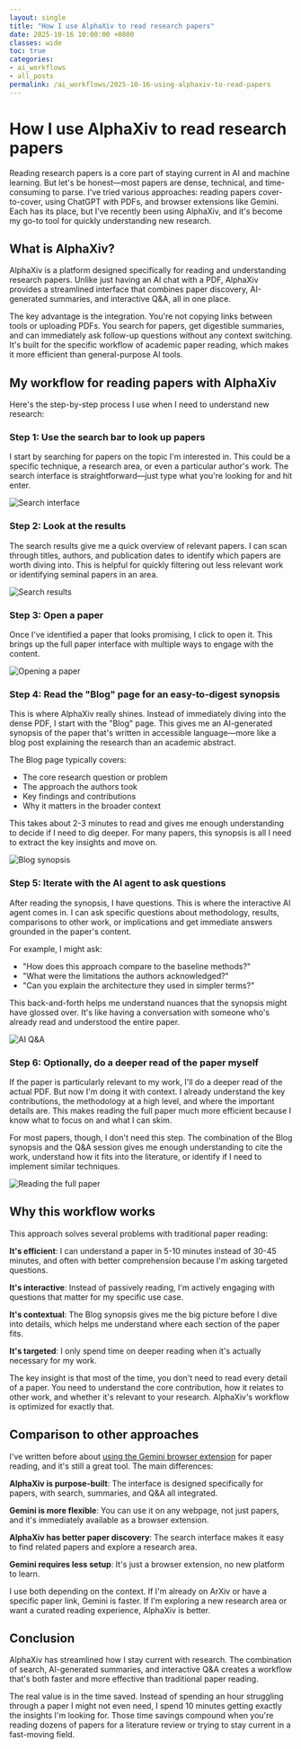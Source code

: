 ```yaml
---
layout: single
title: "How I use AlphaXiv to read research papers"
date: 2025-10-16 10:00:00 +0800
classes: wide
toc: true
categories:
- ai_workflows
- all_posts
permalink: /ai_workflows/2025-10-16-using-alphaxiv-to-read-papers
---
```


# How I use AlphaXiv to read research papers

Reading research papers is a core part of staying current in AI and machine learning. But let's be honest—most papers are dense, technical, and time-consuming to parse. I've tried various approaches: reading papers cover-to-cover, using ChatGPT with PDFs, and browser extensions like Gemini. Each has its place, but I've recently been using AlphaXiv, and it's become my go-to tool for quickly understanding new research.

## What is AlphaXiv?

AlphaXiv is a platform designed specifically for reading and understanding research papers. Unlike just having an AI chat with a PDF, AlphaXiv provides a streamlined interface that combines paper discovery, AI-generated summaries, and interactive Q&A, all in one place.

The key advantage is the integration. You're not copying links between tools or uploading PDFs. You search for papers, get digestible summaries, and can immediately ask follow-up questions without any context switching. It's built for the specific workflow of academic paper reading, which makes it more efficient than general-purpose AI tools.

## My workflow for reading papers with AlphaXiv

Here's the step-by-step process I use when I need to understand new research:

### Step 1: Use the search bar to look up papers

I start by searching for papers on the topic I'm interested in. This could be a specific technique, a research area, or even a particular author's work. The search interface is straightforward—just type what you're looking for and hit enter.

![Search interface](/assets/images/2025-10-16-using-alphaxiv-to-read-papers/1.png)

### Step 2: Look at the results

The search results give me a quick overview of relevant papers. I can scan through titles, authors, and publication dates to identify which papers are worth diving into. This is helpful for quickly filtering out less relevant work or identifying seminal papers in an area.

![Search results](/assets/images/2025-10-16-using-alphaxiv-to-read-papers/2.png)

### Step 3: Open a paper

Once I've identified a paper that looks promising, I click to open it. This brings up the full paper interface with multiple ways to engage with the content.

![Opening a paper](/assets/images/2025-10-16-using-alphaxiv-to-read-papers/3.png)

### Step 4: Read the "Blog" page for an easy-to-digest synopsis

This is where AlphaXiv really shines. Instead of immediately diving into the dense PDF, I start with the "Blog" page. This gives me an AI-generated synopsis of the paper that's written in accessible language—more like a blog post explaining the research than an academic abstract.

The Blog page typically covers:

- The core research question or problem
- The approach the authors took
- Key findings and contributions
- Why it matters in the broader context

This takes about 2-3 minutes to read and gives me enough understanding to decide if I need to dig deeper. For many papers, this synopsis is all I need to extract the key insights and move on.

![Blog synopsis](/assets/images/2025-10-16-using-alphaxiv-to-read-papers/4.png)

### Step 5: Iterate with the AI agent to ask questions

After reading the synopsis, I have questions. This is where the interactive AI agent comes in. I can ask specific questions about methodology, results, comparisons to other work, or implications and get immediate answers grounded in the paper's content.

For example, I might ask:

- "How does this approach compare to the baseline methods?"
- "What were the limitations the authors acknowledged?"
- "Can you explain the architecture they used in simpler terms?"

This back-and-forth helps me understand nuances that the synopsis might have glossed over. It's like having a conversation with someone who's already read and understood the entire paper.

![AI Q&A](/assets/images/2025-10-16-using-alphaxiv-to-read-papers/5.png)

### Step 6: Optionally, do a deeper read of the paper myself

If the paper is particularly relevant to my work, I'll do a deeper read of the actual PDF. But now I'm doing it with context. I already understand the key contributions, the methodology at a high level, and where the important details are. This makes reading the full paper much more efficient because I know what to focus on and what I can skim.

For most papers, though, I don't need this step. The combination of the Blog synopsis and the Q&A session gives me enough understanding to cite the work, understand how it fits into the literature, or identify if I need to implement similar techniques.

![Reading the full paper](/assets/images/2025-10-16-using-alphaxiv-to-read-papers/6.png)

## Why this workflow works

This approach solves several problems with traditional paper reading:

**It's efficient**: I can understand a paper in 5-10 minutes instead of 30-45 minutes, and often with better comprehension because I'm asking targeted questions.

**It's interactive**: Instead of passively reading, I'm actively engaging with questions that matter for my specific use case.

**It's contextual**: The Blog synopsis gives me the big picture before I dive into details, which helps me understand where each section of the paper fits.

**It's targeted**: I only spend time on deeper reading when it's actually necessary for my work.

The key insight is that most of the time, you don't need to read every detail of a paper. You need to understand the core contribution, how it relates to other work, and whether it's relevant to your research. AlphaXiv's workflow is optimized for exactly that.

## Comparison to other approaches

I've written before about [using the Gemini browser extension](/ai_workflows/2025-10-14-gemini-browser-extension-reading-papers) for paper reading, and it's still a great tool. The main differences:

**AlphaXiv is purpose-built**: The interface is designed specifically for papers, with search, summaries, and Q&A all integrated.

**Gemini is more flexible**: You can use it on any webpage, not just papers, and it's immediately available as a browser extension.

**AlphaXiv has better paper discovery**: The search interface makes it easy to find related papers and explore a research area.

**Gemini requires less setup**: It's just a browser extension, no new platform to learn.

I use both depending on the context. If I'm already on ArXiv or have a specific paper link, Gemini is faster. If I'm exploring a new research area or want a curated reading experience, AlphaXiv is better.

## Conclusion

AlphaXiv has streamlined how I stay current with research. The combination of search, AI-generated summaries, and interactive Q&A creates a workflow that's both faster and more effective than traditional paper reading.

The real value is in the time saved. Instead of spending an hour struggling through a paper I might not even need, I spend 10 minutes getting exactly the insights I'm looking for. Those time savings compound when you're reading dozens of papers for a literature review or trying to stay current in a fast-moving field.
